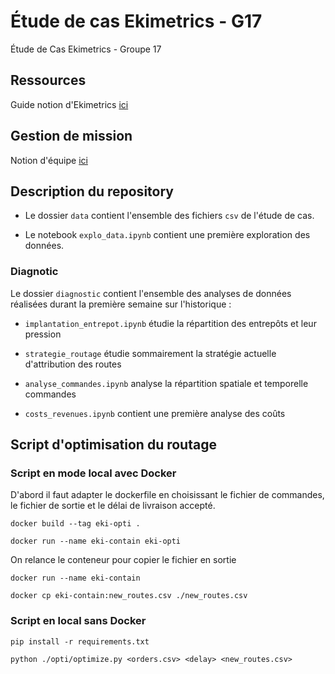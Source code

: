# Étude de cas Ekimetrics - G17
Étude de Cas Ekimetrics - Groupe 17

## Ressources

Guide notion d'Ekimetrics [ici](https://nettle-search-8c3.notion.site/Guide-tude-de-cas-Ekimetrics-2021-f1bff84a4cbb45319f01a3fd603259ba)

## Gestion de mission

Notion d'équipe [ici](https://www.notion.so/Team-Home-cc51b06a9ffa4bd3aa2c595efe4be9c9)

## Description du repository

- Le dossier `data` contient l'ensemble des fichiers `csv` de l'étude de cas.

- Le notebook `explo_data.ipynb` contient une première exploration des données.

### Diagnotic

Le dossier `diagnostic` contient l'ensemble des analyses de données réalisées durant la première semaine sur l'historique :

- `implantation_entrepot.ipynb` étudie la répartition des entrepôts et leur pression

- `strategie_routage` étudie sommairement la stratégie actuelle d'attribution des routes

- `analyse_commandes.ipynb` analyse la répartition spatiale et temporelle commandes

- `costs_revenues.ipynb` contient une première analyse des coûts

## Script d'optimisation du routage

### Script en mode local avec Docker

D'abord il faut adapter le dockerfile en choisissant le fichier de commandes, le fichier de sortie et le délai de livraison accepté.

`docker build --tag eki-opti .`

`docker run --name eki-contain eki-opti`

On relance le conteneur pour copier le fichier en sortie

`docker run --name eki-contain`

`docker cp eki-contain:new_routes.csv ./new_routes.csv`

### Script en local sans Docker

`pip install -r requirements.txt`

`python ./opti/optimize.py <orders.csv> <delay> <new_routes.csv>`